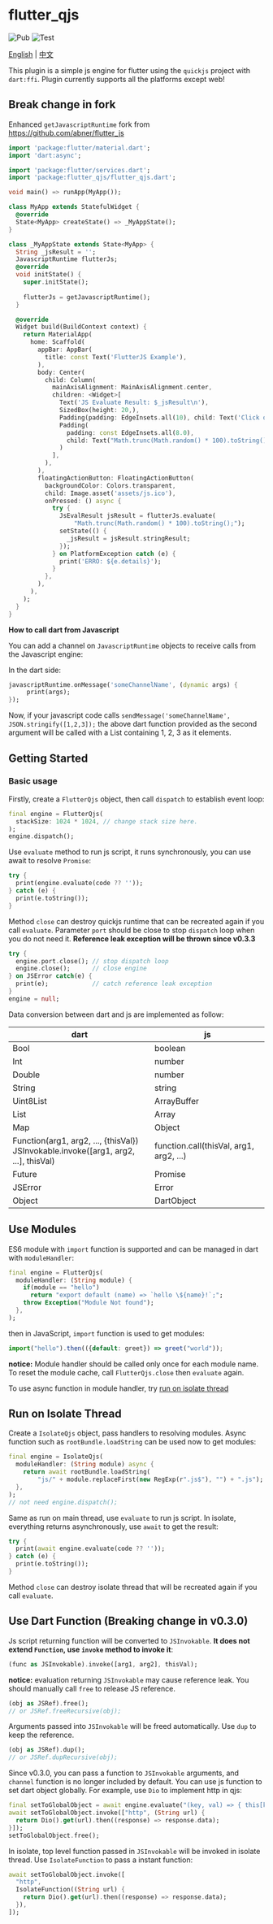 <!--
 * @Description: 
 * @Author: ekibun
 * @Date: 2020-08-08 08:16:50
 * @LastEditors: ekibun
 * @LastEditTime: 2020-10-03 00:44:41
-->
# flutter_qjs

![Pub](https://img.shields.io/pub/v/flutter_qjs.svg)
![Test](https://github.com/ekibun/flutter_qjs/workflows/Test/badge.svg)

[English](README.md) | [中文](README-CN.md)

This plugin is a simple js engine for flutter using the `quickjs` project with `dart:ffi`. Plugin currently supports all the platforms except web!


## Break change in fork
Enhanced `getJavascriptRuntime` fork from https://github.com/abner/flutter_js
```dart
import 'package:flutter/material.dart';
import 'dart:async';

import 'package:flutter/services.dart';
import 'package:flutter_qjs/flutter_qjs.dart';

void main() => runApp(MyApp());

class MyApp extends StatefulWidget {
  @override
  State<MyApp> createState() => _MyAppState();
}

class _MyAppState extends State<MyApp> {
  String _jsResult = '';
  JavascriptRuntime flutterJs;
  @override
  void initState() {
    super.initState();
    
    flutterJs = getJavascriptRuntime();
  }

  @override
  Widget build(BuildContext context) {
    return MaterialApp(
      home: Scaffold(
        appBar: AppBar(
          title: const Text('FlutterJS Example'),
        ),
        body: Center(
          child: Column(
            mainAxisAlignment: MainAxisAlignment.center,
            children: <Widget>[
              Text('JS Evaluate Result: $_jsResult\n'),
              SizedBox(height: 20,),
              Padding(padding: EdgeInsets.all(10), child: Text('Click on the big JS Yellow Button to evaluate the expression bellow using the flutter_qjs plugin'),),
              Padding(
                padding: const EdgeInsets.all(8.0),
                child: Text("Math.trunc(Math.random() * 100).toString();", style: TextStyle(fontSize: 12, fontStyle: FontStyle.italic, fontWeight: FontWeight.bold),),
              )
            ],
          ),
        ),
        floatingActionButton: FloatingActionButton(
          backgroundColor: Colors.transparent, 
          child: Image.asset('assets/js.ico'),
          onPressed: () async {
            try {
              JsEvalResult jsResult = flutterJs.evaluate(
                  "Math.trunc(Math.random() * 100).toString();");
              setState(() {
                _jsResult = jsResult.stringResult;
              });
            } on PlatformException catch (e) {
              print('ERRO: ${e.details}');
            }
          },
        ),
      ),
    );
  }
}

```


**How to call dart from Javascript**

You can add a channel on `JavascriptRuntime` objects to receive calls from the Javascript engine:

In the dart side:

```dart
javascriptRuntime.onMessage('someChannelName', (dynamic args) {
     print(args);
});
```


Now, if your javascript code calls `sendMessage('someChannelName', JSON.stringify([1,2,3]);` the above dart function provided as the second argument will be called
with a List containing 1, 2, 3 as it elements.


## Getting Started

### Basic usage

Firstly, create a `FlutterQjs` object, then call `dispatch` to establish event loop:

```dart
final engine = FlutterQjs(
  stackSize: 1024 * 1024, // change stack size here.
);
engine.dispatch();
```

Use `evaluate` method to run js script, it runs synchronously, you can use await to resolve `Promise`:

```dart
try {
  print(engine.evaluate(code ?? ''));
} catch (e) {
  print(e.toString());
}
```

Method `close` can destroy quickjs runtime that can be recreated again if you call `evaluate`. Parameter `port` should be close to stop `dispatch` loop when you do not need it. **Reference leak exception will be thrown since v0.3.3**

```dart
try {
  engine.port.close(); // stop dispatch loop
  engine.close();      // close engine
} on JSError catch(e) { 
  print(e);            // catch reference leak exception
}
engine = null;
```

Data conversion between dart and js are implemented as follow:

| dart                         | js         |
| ---------------------------- | ---------- |
| Bool                         | boolean    |
| Int                          | number     |
| Double                       | number     |
| String                       | string     |
| Uint8List                    | ArrayBuffer|
| List                         | Array      |
| Map                          | Object     |
| Function(arg1, arg2, ..., {thisVal})<br>JSInvokable.invoke(\[arg1, arg2, ...\], thisVal) | function.call(thisVal, arg1, arg2, ...) |
| Future                       | Promise    |
| JSError                      | Error      |
| Object                       | DartObject |

## Use Modules

ES6 module with `import` function is supported and can be managed in dart with `moduleHandler`:

```dart
final engine = FlutterQjs(
  moduleHandler: (String module) {
    if(module == "hello")
      return "export default (name) => `hello \${name}!`;";
    throw Exception("Module Not found");
  },
);
```

then in JavaScript, `import` function is used to get modules:

```javascript
import("hello").then(({default: greet}) => greet("world"));
```

**notice:** Module handler should be called only once for each module name. To reset the module cache, call `FlutterQjs.close` then `evaluate` again.

To use async function in module handler, try [run on isolate thread](#Run-on-Isolate-Thread)
## Run on Isolate Thread

Create a `IsolateQjs` object, pass handlers to resolving modules. Async function such as `rootBundle.loadString` can be used now to get modules:

```dart
final engine = IsolateQjs(
  moduleHandler: (String module) async {
    return await rootBundle.loadString(
        "js/" + module.replaceFirst(new RegExp(r".js$"), "") + ".js");
  },
);
// not need engine.dispatch();
```

Same as run on main thread, use `evaluate` to run js script. In isolate, everything returns asynchronously, use `await` to get the result:

```dart
try {
  print(await engine.evaluate(code ?? ''));
} catch (e) {
  print(e.toString());
}
```

Method `close` can destroy isolate thread that will be recreated again if you call `evaluate`.

## Use Dart Function (Breaking change in v0.3.0)

Js script returning function will be converted to `JSInvokable`. **It does not extend `Function`, use `invoke` method to invoke it**:

```dart
(func as JSInvokable).invoke([arg1, arg2], thisVal);
```

**notice:** evaluation returning `JSInvokable` may cause reference leak.
You should manually call `free` to release JS reference.

```dart
(obj as JSRef).free();
// or JSRef.freeRecursive(obj);
```

Arguments passed into `JSInvokable` will be freed automatically. Use `dup` to keep the reference.

```dart
(obj as JSRef).dup();
// or JSRef.dupRecursive(obj);
```

Since v0.3.0, you can pass a function to `JSInvokable` arguments, and `channel` function is no longer included by default. You can use js function to set dart object globally.
For example, use `Dio` to implement http in qjs:

```dart
final setToGlobalObject = await engine.evaluate("(key, val) => { this[key] = val; }");
await setToGlobalObject.invoke(["http", (String url) {
  return Dio().get(url).then((response) => response.data);
}]);
setToGlobalObject.free();
```

In isolate, top level function passed in `JSInvokable` will be invoked in isolate thread. Use `IsolateFunction` to pass a instant function:

```dart
await setToGlobalObject.invoke([
  "http",
  IsolateFunction((String url) {
    return Dio().get(url).then((response) => response.data);
  }),
]);
```